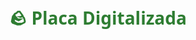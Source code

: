 <!DOCTYPE html>
<html lang="pt-BR">
<head>
  <meta charset="UTF-8" />
  <meta name="viewport" content="width=device-width, initial-scale=1" />
  <title>StoneVerse – Placa Digital</title>
  <style>
    body { font-family: 'Segoe UI', sans-serif; max-width: 900px; margin: 40px auto; padding: 20px; text-align: center; }
    h1 { color: #2e7d32; }
    img { max-width: 100%; height: auto; border-radius: 12px; margin: 20px 0; box-shadow: 0 4px 8px rgba(0,0,0,0.1); }
    .info { background: #f5f5f5; padding: 15px; border-radius: 8px; margin: 20px 0; text-align: left; display: inline-block; }
    .btn { background: #2e7d32; color: white; padding: 12px 24px; text-decoration: none; border-radius: 6px; margin: 10px; display: inline-block; font-weight: bold; }
    .btn-ar { background: #1976d2; }
  </style>
</head>
<body>
  <h1>🪨 Placa Digitalizada</h1>
  <div id="content">
    <!-- Carregado dinamicamente -->
  </div>

  <script>
    // Extrai o ID da URL: ?id=STONE-A3F9C2
    const urlParams = new URLSearchParams(window.location.search);
    const stoneID = urlParams.get('id');

    if (!stoneID) {
      document.getElementById('content').innerHTML = '<p>ID não fornecido.</p>';
    } else {
      document.getElementById('content').innerHTML = `
        <img src="fotos/${stoneID}.jpg" alt="Placa ${stoneID}" onerror="this.src='https://via.placeholder.com/600x400?text=Foto+Indisponível'">
        <div class="info">
          <p><strong>ID Único:</strong> ${stoneID}</p>
          <p><strong>Status:</strong> Disponível para instalação</p>
          <p><strong>Localização:</strong> Depósito Central, Setor B</p>
        </div>
        <a href="exp://your-app-link-here?id=${stoneID}" class="btn btn-ar">🕶️ Ver em Realidade Aumentada</a>
      `;
    }
  </script>
</body>
</html>
